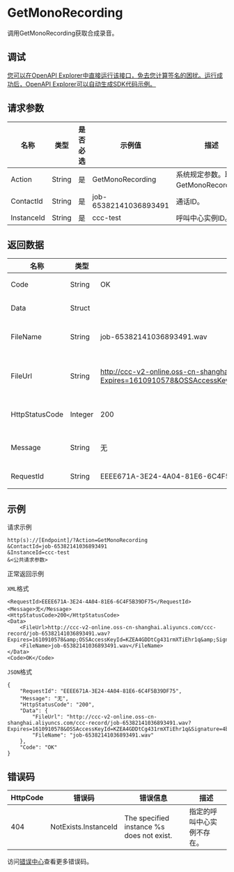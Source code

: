 # GetMonoRecording

调用GetMonoRecording获取合成录音。

## 调试

[您可以在OpenAPI Explorer中直接运行该接口，免去您计算签名的困扰。运行成功后，OpenAPI Explorer可以自动生成SDK代码示例。](https://api.aliyun.com/#product=CCC&api=GetMonoRecording&type=RPC&version=2020-07-01)

## 请求参数

|名称|类型|是否必选|示例值|描述|
|--|--|----|---|--|
|Action|String|是|GetMonoRecording|系统规定参数。取值：GetMonoRecording。 |
|ContactId|String|是|job-65382141036893491|通话ID。 |
|InstanceId|String|是|ccc-test|呼叫中心实例ID。 |

## 返回数据

|名称|类型|示例值|描述|
|--|--|---|--|
|Code|String|OK|响应码。 |
|Data|Struct| |数据。 |
|FileName|String|job-65382141036893491.wav|文件名称。 |
|FileUrl|String|http://ccc-v2-online.oss-cn-shanghai.aliyuncs.com/ccc-record/job-65382141036893491.wav?Expires=1610910578&OSSAccessKeyId=KZEA4GDDtCg431rmXTiEhr1q&Signature=4bXjOtUYgXl2z9iWpk3tXxS8SGY%3D|文件下载地址。 |
|HttpStatusCode|Integer|200|HTTP状态码。 |
|Message|String|无|响应信息。 |
|RequestId|String|EEEE671A-3E24-4A04-81E6-6C4F5B39DF75|请求ID。 |

## 示例

请求示例

```
http(s)://[Endpoint]/?Action=GetMonoRecording
&ContactId=job-65382141036893491
&InstanceId=ccc-test
&<公共请求参数>
```

正常返回示例

`XML`格式

```
<RequestId>EEEE671A-3E24-4A04-81E6-6C4F5B39DF75</RequestId>
<Message>无</Message>
<HttpStatusCode>200</HttpStatusCode>
<Data>
    <FileUrl>http://ccc-v2-online.oss-cn-shanghai.aliyuncs.com/ccc-record/job-65382141036893491.wav?Expires=1610910578&amp;OSSAccessKeyId=KZEA4GDDtCg431rmXTiEhr1q&amp;Signature=4bXjOtUYgXl2z9iWpk3tXxS8SGY%3D</FileUrl>
    <FileName>job-65382141036893491.wav</FileName>
</Data>
<Code>OK</Code>
```

`JSON`格式

```
{
	"RequestId": "EEEE671A-3E24-4A04-81E6-6C4F5B39DF75",
	"Message": "无",
	"HttpStatusCode": "200",
	"Data": {
		"FileUrl": "http://ccc-v2-online.oss-cn-shanghai.aliyuncs.com/ccc-record/job-65382141036893491.wav?Expires=1610910578&OSSAccessKeyId=KZEA4GDDtCg431rmXTiEhr1q&Signature=4bXjOtUYgXl2z9iWpk3tXxS8SGY%3D",
		"FileName": "job-65382141036893491.wav"
	},
	"Code": "OK"
}
```

## 错误码

|HttpCode|错误码|错误信息|描述|
|--------|---|----|--|
|404|NotExists.InstanceId|The specified instance %s does not exist.|指定的呼叫中心实例不存在。|

访问[错误中心](https://error-center.aliyun.com/status/product/CCC)查看更多错误码。

